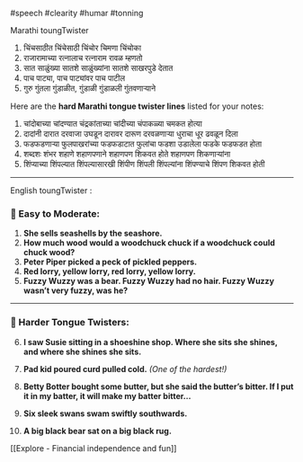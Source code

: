 #speech #clearity #humar #tonning

Marathi toungTwister 

1. चिंचसाठीत चिंचेसाठी चिंचोर चिमणा चिंचोका
2. राजारामाच्या रत्नालाच रत्नाराम रावळ म्हणतो
3. सात साळुंख्या सातशे साळुंख्यांना सातशे साखरपुडे देतात
4. पाच पाट्या, पाच पाट्यांवर पाच पाटील
5. गुरु गुंतला गुंडाळीत, गुंडाळी गुंडाळली गुंतवणाऱ्याने


Here are the **hard Marathi tongue twister lines** listed for your notes:

1. चांदोबाच्या चांदण्यात चंद्रकांताच्या चांदीच्या चंपाकळ्या चमकत होत्या
2. दादांनी दारात दरवाजा उघडून दारावर दारूण दरवळणाऱ्या धुराचा धूर ढवळून दिला
3. फडफडणाऱ्या फुलपाखरांच्या फडफडाटात फुलांचा फडशा उडालेला फडके फडफडत होता
4. शब्दशः शंभर शहाणे शहाणपणाने शहाणपण शिकवत होते शहाणपण शिकणाऱ्यांना
5. शिंप्याच्या शिंपल्यात शिंपल्यासारखी शिंपीण शिंपली शिंपल्यांना शिंपण्याचे शिंपण शिकवत होती



---
English toungTwister :

### 🔹 Easy to Moderate:

1. **She sells seashells by the seashore.**
2. **How much wood would a woodchuck chuck if a woodchuck could chuck wood?**
3. **Peter Piper picked a peck of pickled peppers.**
4. **Red lorry, yellow lorry, red lorry, yellow lorry.**
5. **Fuzzy Wuzzy was a bear. Fuzzy Wuzzy had no hair. Fuzzy Wuzzy wasn’t very fuzzy, was he?**

---

### 🔹 Harder Tongue Twisters:

6. **I saw Susie sitting in a shoeshine shop. Where she sits she shines, and where she shines she sits.**
    
7. **Pad kid poured curd pulled cold.** _(One of the hardest!)_
    
8. **Betty Botter bought some butter, but she said the butter’s bitter. If I put it in my batter, it will make my batter bitter…**
    
9. **Six sleek swans swam swiftly southwards.**
    
10. **A big black bear sat on a big black rug.**


[[Explore - Financial independence and fun]]